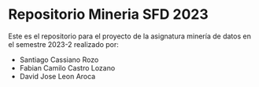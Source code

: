 # Repositorio Mineria SFD 2023
Este es el repositorio para el proyecto de la asignatura minería de datos en el semestre 2023-2 realizado por:
* Santiago Cassiano Rozo
* Fabian Camilo Castro Lozano
* David Jose Leon Aroca
